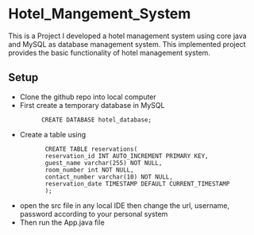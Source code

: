 # Hotel_Mangement_System
This is a Project I developed a hotel management system using core java and MySQL as database management system. This implemented project provides the basic functionality of hotel management system. 

## Setup
* Clone the github repo into local computer
* First create a temporary database in MySQL
  ```shell
        CREATE DATABASE hotel_database;
  ```
* Create a table using
  ```shell
         CREATE TABLE reservations(
         reservation_id INT AUTO_INCREMENT PRIMARY KEY,
         guest_name varchar(255) NOT NULL,
         room_number int NOT NULL,
         contact_number varchar(10) NOT NULL,
         reservation_date TIMESTAMP DEFAULT CURRENT_TIMESTAMP
         );
  ```
* open the src file in any local IDE then change the url, username, password according to your personal system
* Then run the App.java file

